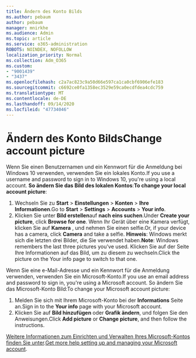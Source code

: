 ```yaml
---
title: Ändern des Konto Bilds
ms.author: pebaum
author: pebaum
manager: mnirkhe
ms.audience: Admin
ms.topic: article
ms.service: o365-administration
ROBOTS: NOINDEX, NOFOLLOW
localization_priority: Normal
ms.collection: Adm_O365
ms.custom:
- "9001439"
- "3437"
ms.openlocfilehash: c2a7ac823c9a50d66e597ca1ca0cbf6906efe183
ms.sourcegitcommit: c6692ce0fa1358ec3529e59ca0ecdfdea4cdc759
ms.translationtype: MT
ms.contentlocale: de-DE
ms.lasthandoff: 09/14/2020
ms.locfileid: "47734046"
---
```

# <a name="change-account-picture"></a><span data-ttu-id="c18a4-102">Ändern des Konto Bilds</span><span class="sxs-lookup"><span data-stu-id="c18a4-102">Change account picture</span></span>

<span data-ttu-id="c18a4-103">Wenn Sie einen Benutzernamen und ein Kennwort für die Anmeldung bei Windows 10 verwenden, verwenden Sie ein lokales Konto.</span><span class="sxs-lookup"><span data-stu-id="c18a4-103">If you use a username and password to sign in to Windows 10, you're using a local account.</span></span> <span data-ttu-id="c18a4-104">**So ändern Sie das Bild des lokalen Kontos**:</span><span class="sxs-lookup"><span data-stu-id="c18a4-104">**To change your local account picture**:</span></span>

1. <span data-ttu-id="c18a4-105">Wechseln Sie zu **Start**  >  **Einstellungen**  >  **Konten**  >  **Ihre Informationen**.</span><span class="sxs-lookup"><span data-stu-id="c18a4-105">Go to **Start** > **Settings** > **Accounts** > **Your info**.</span></span>
2. <span data-ttu-id="c18a4-106">Klicken Sie unter **Bild erstellen**auf **nach eins suchen**.</span><span class="sxs-lookup"><span data-stu-id="c18a4-106">Under **Create your picture**, click **Browse for one**.</span></span> <span data-ttu-id="c18a4-107">Wenn Ihr Gerät über eine Kamera verfügt, klicken Sie auf **Kamera** , und nehmen Sie einen selfie.</span><span class="sxs-lookup"><span data-stu-id="c18a4-107">Or, if your device has a camera, click **Camera** and take a selfie.</span></span> 
    <span data-ttu-id="c18a4-108">**Hinweis**: Windows merkt sich die letzten drei Bilder, die Sie verwendet haben.</span><span class="sxs-lookup"><span data-stu-id="c18a4-108">**Note**: Windows remembers the last three pictures you've used.</span></span> <span data-ttu-id="c18a4-109">Klicken Sie auf der Seite Ihre Informationen auf das Bild, um zu diesem zu wechseln.</span><span class="sxs-lookup"><span data-stu-id="c18a4-109">Click the picture on the Your info page to switch to that one.</span></span>

<span data-ttu-id="c18a4-110">Wenn Sie eine e-Mail-Adresse und ein Kennwort für die Anmeldung verwenden, verwenden Sie ein Microsoft-Konto.</span><span class="sxs-lookup"><span data-stu-id="c18a4-110">If you use an email address and password to sign in, you're using a Microsoft account.</span></span> <span data-ttu-id="c18a4-111">So ändern Sie das Microsoft-Konto Bild:</span><span class="sxs-lookup"><span data-stu-id="c18a4-111">To change your Microsoft account picture:</span></span>

1. <span data-ttu-id="c18a4-112">Melden Sie sich mit Ihrem Microsoft-Konto bei der **Informations** Seite an.</span><span class="sxs-lookup"><span data-stu-id="c18a4-112">Sign in to the **Your info** page with your Microsoft account.</span></span>
2. <span data-ttu-id="c18a4-113">Klicken Sie auf **Bild hinzufügen** oder **Grafik ändern**, und folgen Sie den Anweisungen.</span><span class="sxs-lookup"><span data-stu-id="c18a4-113">Click **Add picture** or **Change picture**, and then follow the instructions.</span></span>

<span data-ttu-id="c18a4-114">[Weitere Informationen zum Einrichten und Verwalten Ihres Microsoft-Kontos finden Sie unter](https://support.microsoft.com/products/microsoft-account?category=manage-account).</span><span class="sxs-lookup"><span data-stu-id="c18a4-114">[Get more help setting up and managing your Microsoft account](https://support.microsoft.com/products/microsoft-account?category=manage-account).</span></span>
